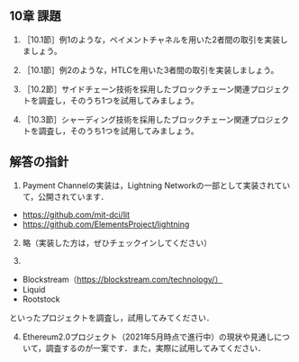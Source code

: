 ## 10章 課題

1. ［10.1節］例1のような，ペイメントチャネルを用いた2者間の取引を実装しましょう。

2. ［10.1節］例2のような，HTLCを用いた3者間の取引を実装しましょう。

3. ［10.2節］サイドチェーン技術を採用したブロックチェーン関連プロジェクトを調査し，そのうち1つを試用してみましょう。

4. ［10.3節］シャーディング技術を採用したブロックチェーン関連プロジェクトを調査し，そのうち1つを試用してみましょう。

## 解答の指針
1. Payment Channelの実装は，Lightning Networkの一部として実装されていて，公開されています．
- https://github.com/mit-dci/lit
- https://github.com/ElementsProject/lightning

2. 略（実装した方は，ぜひチェックインしてください）

3. 
- Blockstream（https://blockstream.com/technology/）
- Liquid
- Rootstock

といったプロジェクトを調査し，試用してみてください．

4. Ethereum2.0プロジェクト（2021年5月時点で進行中）の現状や見通しについて，調査するのが一案です．また，実際に試用してみてください．
